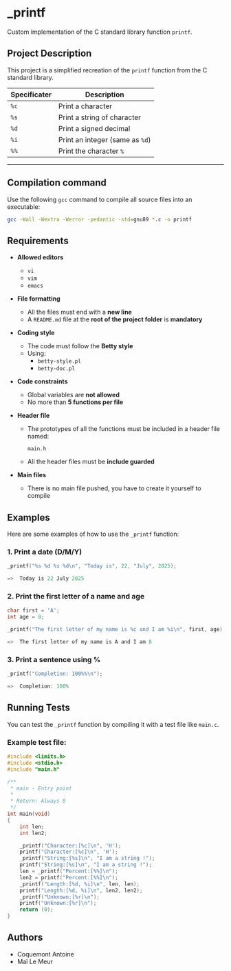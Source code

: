 
# _printf

Custom implementation of the C standard library function `printf`.


## Project Description

This project is a simplified recreation of the `printf` function from the C standard library.

| Specificater  | Description                         |
|---------------|-------------------------------------|
| `%c`          | Print a character                   |
| `%s`          | Print a string of character         |
| `%d`          | Print a signed decimal              |
| `%i`          | Print an integer (same as `%d`)     |
| `%%`          | Print the character  `%`            |

---
## Compilation command

Use the following `gcc` command to compile all source files into an executable:

```bash
gcc -Wall -Wextra -Werror -pedantic -std=gnu89 *.c -o printf
```
## Requirements

- **Allowed editors**
  - `vi`
  - `vim`
  - `emacs`

- **File formatting**
  - All the files must end with a **new line**
  - A `README.md` file at the **root of the project folder** is **mandatory**

- **Coding style**
  - The code must follow the **Betty style**
  - Using:
    - `betty-style.pl`
    - `betty-doc.pl`

- **Code constraints**
  - Global variables are **not allowed**
  - No more than **5 functions per file**

- **Header file**
  - The prototypes of all the functions must be included in a header file named:
    ```
    main.h
    ```
  - All the header files must be **include guarded**

- **Main files**
  - There is no main file pushed, you have to create it yourself to compile

## Examples

Here are some examples of how to use the `_printf` function:

### 1. Print a date (D/M/Y)

```c
_printf("%s %d %s %d\n", "Today is", 22, "July", 2025);

=>  Today is 22 July 2025
```

### 2. Print the first letter of a name and age

```c
char first = 'A';
int age = 8;

_printf("The first letter of my name is %c and I am %i\n", first, age);

=>  The first letter of my name is A and I am 8
```

### 3. Print a sentence using %

```c
_printf("Completion: 100%%\n");

=>  Completion: 100%
```
## Running Tests

You can test the `_printf` function by compiling it with a test file like `main.c`.

### Example test file:

```c
#include <limits.h>
#include <stdio.h>
#include "main.h"

/**
 * main - Entry point
 *
 * Return: Always 0
 */
int main(void)
{
    int len;
    int len2;

    _printf("Character:[%c]\n", 'H');
    printf("Character:[%c]\n", 'H');
    _printf("String:[%s]\n", "I am a string !");
    printf("String:[%s]\n", "I am a string !");
    len = _printf("Percent:[%%]\n");
    len2 = printf("Percent:[%%]\n");
    _printf("Length:[%d, %i]\n", len, len);
    printf("Length:[%d, %i]\n", len2, len2);
    _printf("Unknown:[%r]\n");
    printf("Unknown:[%r]\n");
    return (0);
}
```

## Authors

- Coquemont Antoine
- Maï Le Meur
